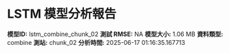 # LSTM 模型分析報告
**模型ID:** lstm_combine_chunk_02
**測試 RMSE:** NA
**模型大小:** 1.06 MB
**資料類型:** combine
**測站:** chunk_02
**分析時間:** 2025-06-17 01:16:35.167713
